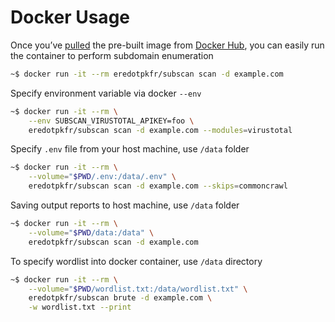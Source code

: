 # Docker Usage

Once you’ve [pulled](../../quickstart/install.md#pull-docker-image) the pre-built image from [Docker Hub](https://hub.docker.com/), you can easily run the container to perform subdomain enumeration

```bash
~$ docker run -it --rm eredotpkfr/subscan scan -d example.com
```

Specify environment variable via docker `--env`

```bash
~$ docker run -it --rm \
    --env SUBSCAN_VIRUSTOTAL_APIKEY=foo \
    eredotpkfr/subscan scan -d example.com --modules=virustotal
```

Specify `.env` file from your host machine, use `/data` folder

```bash
~$ docker run -it --rm \
    --volume="$PWD/.env:/data/.env" \
    eredotpkfr/subscan scan -d example.com --skips=commoncrawl
```

Saving output reports to host machine, use `/data` folder

```bash
~$ docker run -it --rm \
    --volume="$PWD/data:/data" \
    eredotpkfr/subscan scan -d example.com
```

To specify wordlist into docker container, use `/data` directory

```bash
~$ docker run -it --rm \
    --volume="$PWD/wordlist.txt:/data/wordlist.txt" \
    eredotpkfr/subscan brute -d example.com \
    -w wordlist.txt --print
```
